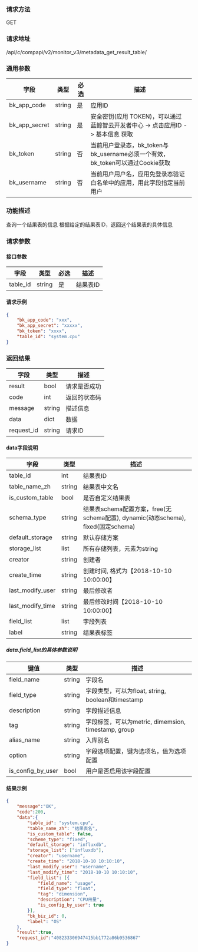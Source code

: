 
### 请求方法

GET


### 请求地址

/api/c/compapi/v2/monitor_v3/metadata_get_result_table/


### 通用参数

| 字段 | 类型 | 必选 |  描述 |
|-----------|------------|--------|------------|
| bk_app_code  |  string    | 是 | 应用ID     |
| bk_app_secret|  string    | 是 | 安全密钥(应用 TOKEN)，可以通过 蓝鲸智云开发者中心 -> 点击应用ID -> 基本信息 获取 |
| bk_token     |  string    | 否 | 当前用户登录态，bk_token与bk_username必须一个有效，bk_token可以通过Cookie获取 |
| bk_username  |  string    | 否 | 当前用户用户名，应用免登录态验证白名单中的应用，用此字段指定当前用户 |


### 功能描述

查询一个结果表的信息
根据给定的结果表ID，返回这个结果表的具体信息

### 请求参数



#### 接口参数

| 字段           | 类型   | 必选 | 描述        |
| -------------- | ------ | ---- | ----------- |
| table_id  | string | 是   | 结果表ID |


#### 请求示例

```json
{
    "bk_app_code": "xxx",
    "bk_app_secret": "xxxxx",
    "bk_token": "xxxx",
    "table_id": "system.cpu"
}
```

### 返回结果

| 字段       | 类型   | 描述         |
| ---------- | ------ | ------------ |
| result     | bool   | 请求是否成功 |
| code       | int    | 返回的状态码 |
| message    | string | 描述信息     |
| data       | dict   | 数据         |
| request_id | string | 请求ID       |

#### data字段说明

| 字段                | 类型   | 描述     |
| ------------------- | ------ | -------- |
| table_id | int | 结果表ID |
| table_name_zh | string | 结果表中文名 |
| is_custom_table | bool | 是否自定义结果表 |
| schema_type | string | 结果表schema配置方案，free(无schema配置), dynamic(动态schema), fixed(固定schema) |
| default_storage | string | 默认存储方案 |
| storage_list | list | 所有存储列表，元素为string |
| creator | string | 创建者 |
| create_time | string | 创建时间, 格式为【2018-10-10 10:00:00】|
| last_modify_user | string | 最后修改者 |
| last_modify_time | string | 最后修改时间【2018-10-10 10:00:00】|
| field_list | list | 字段列表 |
| label | string | 结果表标签 |

##### data.field_list的具体参数说明

| 键值              | 类型   | 描述                                                |
| ----------------- | ------ | --------------------------------------------------- |
| field_name        | string | 字段名                                              |
| field_type        | string | 字段类型，可以为float, string, boolean和timestamp   |
| description       | string | 字段描述信息                                        |
| tag               | string | 字段标签，可以为metric, dimemsion, timestamp, group |
| alias_name        | string | 入库别名                                            |
| option            | string | 字段选项配置，键为选项名，值为选项配置              |
| is_config_by_user | bool   | 用户是否启用该字段配置                              |

#### 结果示例

```json
{
    "message":"OK",
    "code":200,
    "data":{
    	"table_id": "system.cpu",
    	"table_name_zh": "结果表名",
    	"is_custom_table": false,
    	"scheme_type": "fixed",
    	"default_storage": "influxdb",
    	"storage_list": ["influxdb"],
    	"creator": "username",
    	"create_time": "2018-10-10 10:10:10",
    	"last_modify_user": "username",
    	"last_modify_time": "2018-10-10 10:10:10",
    	"field_list": [{
    		"field_name": "usage",
    		"field_type": "float",
    		"tag": "dimension",
    		"description": "CPU用量",
    		"is_config_by_user": true
    	}],
        "bk_biz_id": 0,
        "label": "OS"
    },
    "result":true,
    "request_id":"408233306947415bb1772a86b9536867"
}
```